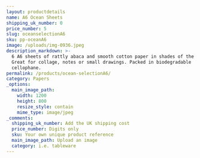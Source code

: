 ```yaml
---
layout: productdetails
name: A6 Ocean Sheets
shipping_uk_number: 0
price_number: 5
slug: oceanselectionA6
sku: pp-oceanA6
image: /uploads/img-0936.jpeg
description_markdown: >-
  6 A6 sheets of rattly abaca and smooth cotton paper in shades of the ocean.
  Great for collage, notes or small drawings. Packed in biodegradable
  cellophane.
permalink: /products/ocean-selectionA6/
category: Papers
_options:
  main_image_path:
    width: 1200
    height: 800
    resize_style: contain
    mime_type: image/jpeg
_comments:
  shipping_uk_number: Add the UK shipping cost
  price_number: Digits only
  sku: Your own unique product reference
  main_image_path: Upload an image
  category: i.e. tableware
---
```


